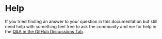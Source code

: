 # Help

If you tried finding an answer to your question in this documentation but still need help with something feel free to ask the community and me for help in the [Q&A in the GitHub Discussions Tab](https://github.com/StrangeGirlMurph/obsidian-wikipedia-search/discussions/categories/q-a).